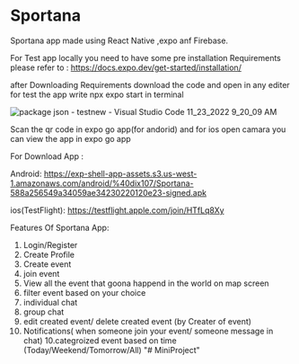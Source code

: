 # Sportana

Sportana app made using React Native ,expo anf Firebase.


For Test app locally you need to have some pre installation Requirements
please refer to : https://docs.expo.dev/get-started/installation/

after Downloading Requirements download the code and open in any editer 
for test the app write npx expo start in terminal

![package json - testnew - Visual Studio Code 11_23_2022 9_20_09 AM](https://user-images.githubusercontent.com/83692300/203465988-ac239f4b-19fe-4513-bb75-bba8acb2ae0a.png)

Scan the qr code in expo go app(for andorid) and for ios open camara you can view the app in expo go app

For Download App :

Android: https://exp-shell-app-assets.s3.us-west-1.amazonaws.com/android/%40dix107/Sportana-588a256549a34059ae34230220120e23-signed.apk

ios(TestFlight): https://testflight.apple.com/join/HTfLq8Xy

Features Of Sportana App:

1. Login/Register
2. Create Profile
3. Create event 
3. join event
4. View all the event that goona happend in the world on map screen
5. filter event based on your choice
6. individual chat
7. group chat
8. edit created event/ delete created event (by Creater of event)
9. Notifications( when someone join your event/ someone message in chat)
10.categroized event based on time (Today/Weekend/Tomorrow/All)
"# MiniProject" 
